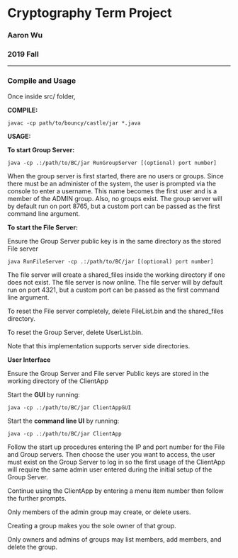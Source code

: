 # Cryptography Term Project
### Aaron Wu ###
### 2019 Fall ###
---

### Compile and Usage ###
Once inside src/ folder,

**COMPILE:** 
```
javac -cp path/to/bouncy/castle/jar *.java
```

**USAGE:**

**To start Group Server:**
 ```
 java -cp .:/path/to/BC/jar RunGroupServer [(optional) port number]
 ```
 
 When the group server is first started, there are no users or groups. Since
 there must be an administer of the system, the user is prompted via the console
 to enter a username. This name becomes the first user and is a member of the
 ADMIN group.  Also, no groups exist.  The group server will by default
 run on port 8765, but a custom port can be passed as the first command line
 argument.

**To start the File Server:**

 Ensure the Group Server public key is in the same directory as the stored File server
 
 ```
 java RunFileServer -cp .:/path/to/BC/jar [(optional) port number]
 ```
 
 The file server will create a shared_files inside the working directory if one
 does not exist. The file server is now online.  The file server will by default
 run on port 4321, but a custom port can be passed as the first command line
 argument.

 To reset the File server completely, delete FileList.bin and the shared_files
 directory.
 
 To reset the Group Server, delete UserList.bin.

 Note that this implementation supports server side directories.

**User Interface**

 Ensure the Group Server and File server Public keys are stored in the working directory of the ClientApp

 Start the **GUI** by running: 
 ```
 java -cp .:/path/to/BC/jar ClientAppGUI
 ```

 Start the **command line UI** by running: 
 ```
 java -cp .:/path/to/BC/jar ClientApp
 ```

 Follow the start up procedures entering the IP and port number for the File and Group servers.
 Then choose the user you want to access, the user must exist on the Group Server to log in so
 the first usage of the ClientApp will require the same admin user entered during the initial
 setup of the Group Server.
 
 Continue using the ClientApp by entering a menu item number then follow the further prompts.

 Only members of the admin group may create, or delete users.
 
 Creating a group makes you the sole owner of that group.
 
 Only owners and admins of groups may list members, add members, and delete the group.


